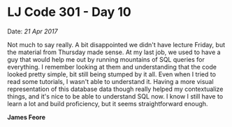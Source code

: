 # LJ Code 301 - Day 10
Date: *21 Apr 2017*

Not much to say really. A bit disappointed we didn't have lecture Friday, but the material from Thursday made sense. At my last job, we used to have a guy that would help me out by running mountains of SQL queries for everything. I remember looking at them and understanding that the code looked pretty simple, bit still being stumped by it all. Even when I tried to read some tutorials, I wasn't able to understand it. Having a more visual representation of this database data though really helped my contextualize things, and it's nice to be able to understand SQL now. I know I still have to learn a lot and build proficiency, but it seems straightforward enough.

**James Feore**
